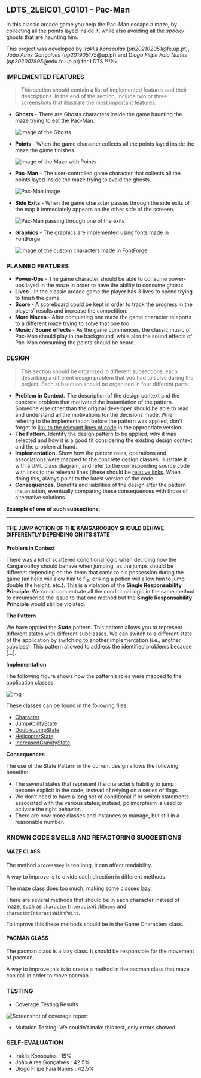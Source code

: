 ## LDTS_2LEIC01_G0101 - Pac-Man

In this classic arcade game you help the Pac-Man escape a maze, by collecting all the points layed inside it, while also avoiding all the *spooky* ghosts that are haunting him.

This project was developed by *Iraklis Konsoulas* (*up202102051*@fe.up.pt), *João Aires Gonçalves* (*up201905175*@up.pt) and *Diogo Filipe Faia Nunes* (*up202007895*@edu.fc.up.pt) for LDTS 2021⁄22.

### IMPLEMENTED FEATURES

> This section should contain a list of implemented features and their descriptions. In the end of the section, include two or three screenshots that illustrate the most important features.

- **Ghosts** - There are Ghosts characters inside the game haunting the maze trying to eat the Pac-Man.
    
    ![Image of the Ghosts](./ghosts.PNG)
- **Points** - When the game character collects all the points layed inside the maze the game finishes.

    ![Image of the Maze with Points](./points.PNG)
- **Pac-Man** - The user-controlled game character that collects all the points layed inside the maze trying to avoid the ghosts.

    ![Pac-Man image](./pacman.png)
- **Side Exits** - When the game character passes through the side exits of the map it immediately appears on the other side of the screeen.

    ![Pac-Man passing through one of the exits](./sideExits.png)
- **Graphics** - The graphics are implemented using fonts made in FontForge.

    ![Image of the custom characters made in FontForge](./fontForge.png)

### PLANNED FEATURES

- **Power-Ups** - The game character should be able to consume power-ups layed in the maze in order to have the ability to consume ghosts.
- **Lives** - In the classic arcade game the player has 3 lives to spend trying to finish the game.
- **Score** - A scoreboard could be kept in order to track the progress in the players' results and increase the competition.
- **More Mazes** - After completing one maze the game character teleports to a different maze trying to solve that one too.
- **Music / Sound effects** - As the game commences, the classic music of Pac-Man should play in the background, while also the sound effects of Pac-Man consuming the points should be heard.

### DESIGN

> This section should be organized in different subsections, each describing a different design problem that you had to solve during the project. Each subsection should be organized in four different parts:

- **Problem in Context.** The description of the design context and the concrete problem that motivated the instantiation of the pattern. Someone else other than the original developer should be able to read and understand all the motivations for the decisions made. When refering to the implementation before the pattern was applied, don’t forget to [link to the relevant lines of code](https://help.github.com/en/articles/creating-a-permanent-link-to-a-code-snippet) in the appropriate version.
- **The Pattern.** Identify the design pattern to be applied, why it was selected and how it is a good fit considering the existing design context and the problem at hand.
- **Implementation.** Show how the pattern roles, operations and associations were mapped to the concrete design classes. Illustrate it with a UML class diagram, and refer to the corresponding source code with links to the relevant lines (these should be [relative links](https://help.github.com/en/articles/about-readmes#relative-links-and-image-paths-in-readme-files). When doing this, always point to the latest version of the code.
- **Consequences.** Benefits and liabilities of the design after the pattern instantiation, eventually comparing these consequences with those of alternative solutions.

**Example of one of such subsections**:

------

#### THE JUMP ACTION OF THE KANGAROOBOY SHOULD BEHAVE DIFFERENTLY DEPENDING ON ITS STATE

**Problem in Context**

There was a lot of scattered conditional logic when deciding how the KangarooBoy should behave when jumping, as the jumps should be different depending on the items that came to his possession during the game (an helix will alow him to fly, driking a potion will allow him to jump double the height, etc.). This is a violation of the **Single Responsability Principle**. We could concentrate all the conditional logic in the same method to circumscribe the issue to that one method but the **Single Responsability Principle** would still be violated.

**The Pattern**

We have applied the **State** pattern. This pattern allows you to represent different states with different subclasses. We can switch to a different state of the application by switching to another implementation (i.e., another subclass). This pattern allowed to address the identified problems because […].

**Implementation**

The following figure shows how the pattern’s roles were mapped to the application classes.

![img](https://www.fe.up.pt/~arestivo/page/img/examples/lpoo/state.svg)

These classes can be found in the following files:

- [Character](https://web.fe.up.pt/~arestivo/page/courses/2021/lpoo/template/src/main/java/Character.java)
- [JumpAbilityState](https://web.fe.up.pt/~arestivo/page/courses/2021/lpoo/template/src/main/java/JumpAbilityState.java)
- [DoubleJumpState](https://web.fe.up.pt/~arestivo/page/courses/2021/lpoo/template/src/main/java/DoubleJumpState.java)
- [HelicopterState](https://web.fe.up.pt/~arestivo/page/courses/2021/lpoo/template/src/main/java/HelicopterState.java)
- [IncreasedGravityState](https://web.fe.up.pt/~arestivo/page/courses/2021/lpoo/template/src/main/java/IncreasedGravityState.java)

**Consequences**

The use of the State Pattern in the current design allows the following benefits:

- The several states that represent the character’s hability to jump become explicit in the code, instead of relying on a series of flags.
- We don’t need to have a long set of conditional if or switch statements associated with the various states; instead, polimorphism is used to activate the right behavior.
- There are now more classes and instances to manage, but still in a reasonable number.

### KNOWN CODE SMELLS AND REFACTORING SUGGESTIONS

#### MAZE CLASS

The method `processKey` is too long, it can affect readability.

A way to improve is to divide each direction in different methods.

The maze class does too much, making some classes lazy.

There are several methods that should be in each character instead of maze, such as `characterInteractsWithEnemy` and `characterInteractsWithPoint`.

To improve this these methods should be in the Game Characters class.

#### PACMAN CLASS

The pacman class is a lazy class. It should be responsible for the movement of pacman.

A way to improve this is to create a method in the pacman class that maze can call in order to move pacman.

### TESTING

- Coverage Testing Results

![Screenshot of coverage report](./TestCoverage.PNG)

- Mutation Testing:
We couldn't make this test, only errors showed.

### SELF-EVALUATION

- Iraklis Konsoulas : 15%
- João Aires Gonçalves : 42.5%
- Diogo Filipe Faia Nunes : 42.5%